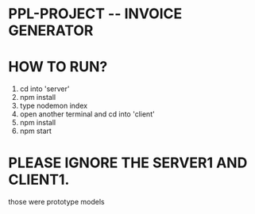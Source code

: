# PPL-PROJECT -- INVOICE GENERATOR
# HOW TO RUN?
1) cd into 'server'
2) npm install
3) type nodemon index
4) open another terminal and cd into 'client'
5) npm install
6) npm start

# PLEASE IGNORE THE SERVER1 AND CLIENT1.
those were prototype models
 
